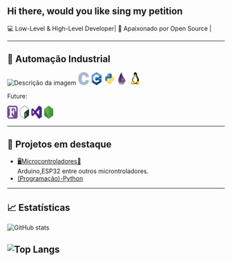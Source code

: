 ## Hi there, would you like sing my petition  


💻 Low-Level & High-Level Developer| 🚀 Apaixonado por Open Source | 

---

## 🚀 Automação Industrial

<p align="left">
  <img src="https://user-images.githubusercontent.com/5421823/62779159-4cf76880-baaa-11e9-8318-e20a1aaa913a.png" alt="Descrição da imagem" width="34"/>  
  <img src="https://raw.githubusercontent.com/devicons/devicon/master/icons/c/c-original.svg" alt="C" width="26" height="30"/>
  <img src="https://raw.githubusercontent.com/devicons/devicon/master/icons/cplusplus/cplusplus-original.svg" alt="C++" width="26" height="30"/>
  <img src="https://raw.githubusercontent.com/devicons/devicon/master/icons/python/python-original.svg" alt="Python" width="26" height="30"/>
  <img src="https://raw.githubusercontent.com/devicons/devicon/master/icons/elixir/elixir-original.svg" alt="Elixir" width="26" height="30"/>
  <img src="https://raw.githubusercontent.com/devicons/devicon/master/icons/linux/linux-original.svg" alt="Linux" width="26" height="30"/>
</p>

Future:
<p align="left">
  <img src="https://raw.githubusercontent.com/devicons/devicon/master/icons/fortran/fortran-original.svg" alt="Fortran" width="24" height="30"/>
  <img src="https://raw.githubusercontent.com/devicons/devicon/master/icons/bash/bash-original.svg" alt="Terminal" width="24" height="30"/>
  <img src="https://raw.githubusercontent.com/devicons/devicon/master/icons/visualstudio/visualstudio-plain.svg" alt="Visual Studio" width="24" height="30"/>
  <img src="https://raw.githubusercontent.com/devicons/devicon/master/icons/nodejs/nodejs-original.svg" alt="Node.js" width="24" height="30"/>
</p>


---

## 📌 Projetos em destaque
- [🖥️Microcontroladores🤖](https://github.com/Lunixz02/-Automacao--01-Arduino)  
  Arduino,ESP32 entre outros microntroladores. 
- [(Programação)-Python](https://github.com/Lunixz02/Programacao-Pyhton/tree/main)  
  


---

## 📈 Estatísticas
![GitHub stats](https://github-readme-stats.vercel.app/api?username=seunome&show_icons=true&theme=radical)

![Top Langs](https://github-readme-stats.vercel.app/api/top-langs/?username=SEUNOME&layout=compact&theme=radical)
---

